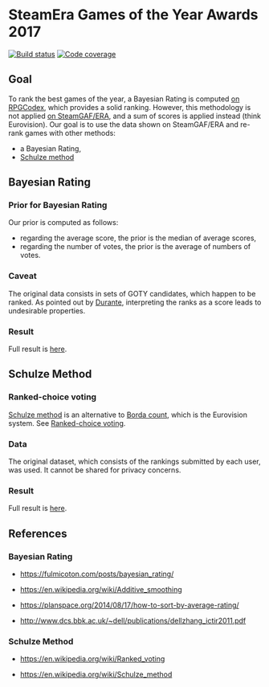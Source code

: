 # SteamEra Games of the Year Awards 2017

 [![Build status][Build image]][Build]
 [![Code coverage][Codecov image]][Codecov]

## Goal

To rank the best games of the year, a Bayesian Rating is computed [on RPGCodex](http://www.rpgcodex.net/content.php?id=10819), which provides a solid ranking. However, this methodology is not applied [on SteamGAF/ERA](https://www.resetera.com/threads/steamera-games-of-the-year-awards-2017.19342/), and a sum of scores is applied instead (think Eurovision). Our goal is to use the data shown on SteamGAF/ERA and re-rank games with other methods:
* a Bayesian Rating,
* [Schulze method](https://github.com/woctezuma/schulze-method)

## Bayesian Rating

### Prior for Bayesian Rating

Our prior is computed as follows:
* regarding the average score, the prior is the median of average scores,
* regarding the number of votes, the prior is the average of numbers of votes.

### Caveat

The original data consists in sets of GOTY candidates, which happen to be ranked. As pointed out by [Durante](https://www.resetera.com/posts/3904799/), interpreting the ranks as a score leads to undesirable properties.

### Result

Full result is [here](output/bayesian_ranking.txt).

## Schulze Method

### Ranked-choice voting

[Schulze method](https://en.wikipedia.org/wiki/Schulze_method) is an alternative to [Borda count](https://en.wikipedia.org/wiki/Borda_count), which is the Eurovision system. See [Ranked-choice voting](https://en.wikipedia.org/wiki/Ranked_voting).

### Data

The original dataset, which consists of the rankings submitted by each user, was used.
It cannot be shared for privacy concerns.

### Result

Full result is [here](output/schulze_ranking.txt).

## References

### Bayesian Rating

* https://fulmicoton.com/posts/bayesian_rating/

* https://en.wikipedia.org/wiki/Additive_smoothing

* https://planspace.org/2014/08/17/how-to-sort-by-average-rating/

* http://www.dcs.bbk.ac.uk/~dell/publications/dellzhang_ictir2011.pdf

### Schulze Method

* https://en.wikipedia.org/wiki/Ranked_voting

* https://en.wikipedia.org/wiki/Schulze_method

<!-- Definitions -->

  [Build]: <https://github.com/woctezuma/steam-era-goty/actions>
  [Build image]: <https://github.com/woctezuma/steam-era-goty/workflows/Python application/badge.svg?branch=master>

  [PyUp]: https://pyup.io/repos/github/woctezuma/steam-era-goty/
  [Dependency image]: https://pyup.io/repos/github/woctezuma/steam-era-goty/shield.svg
  [Python3 image]: https://pyup.io/repos/github/woctezuma/steam-era-goty/python-3-shield.svg

  [Codecov]: https://codecov.io/gh/woctezuma/steam-era-goty
  [Codecov image]: https://codecov.io/gh/woctezuma/steam-era-goty/branch/master/graph/badge.svg

